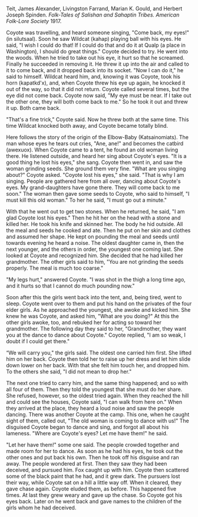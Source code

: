 Teit, James Alexander, Livingston Farrand, Marian K. Gould, and Herbert Joseph Spinden. *Folk-Tales of Salishan and Sahaptin Tribes. American Folk-Lore Society* 1917. 

Coyote was travelling, and heard someone singing, "Come back, my eyes!" (in silutsaal). Soon he saw Wildcat (kahap) playing ball with his eyes. He said, "I wish I could do that! If I could do that and do it at Qualp (a place in Washington), I should do great things." Coyote decided to try. He went into the woods. When he tried to take out his eye, it hurt so that he screamed. Finally he succeeded in removing it. He threw it up into the air and called to it to come back, and it dropped back into its socket. "Now I can do it," he said to himself. Wildcat heard him, and, knowing it was Coyote, took his horn (kapatkd'x), and, when Coyote threw his eye up again, he knocked it out of the way, so that it did not return. Coyote called several times, but the eye did not come back. Coyote now said, "My eye must be near. If I take out the other one, they will both come back to me." So he took it out and threw it up. Both came back. 

"That's a fine trick," Coyote said. Now he threw both at the same time. This time Wildcat knocked both away, and Coyote became totally blind. 

Here follows the story of the origin of the Elbow-Baby (Katsainomiats). The man whose eyes he tears out cries, "Ane, ane!" and becomes the catbird (awexuox). When Coyote came to a tent, he found an old woman living there. He listened outside, and heard her sing about Coyote's eyes. "It is a good thing he lost his eyes," she sang. Coyote then went in, and saw the woman grinding seeds. She ground them very fine. "What are you singing about?" Coyote asked. "Coyote lost his eyes," she said. "That is why I am singing. People are gathered here from all over, dancing about Coyote's eyes. My grand-daughters have gone there. They will come back to me soon." The woman then gave some seeds to Coyote, who said to himself, "I must kill this old woman." To her he said, "I must go out a minute." 

With that he went out to get two stones. When he returned, he said, "I am glad Coyote lost his eyes." Then he hit her on the head with a stone and killed her. He took his knife and skinned her. The body he hid outside. All the meal and seeds he cooked and ate. Then he put on her skin and clothes and assumed her shape. He kept on pounding the meal and seeds until towards evening he heard a noise. The oldest daughter came in, then the next younger, and the others in order, the youngest one coming last. She looked at Coyote and recognized him. She decided that he had killed her grandmother. The other girls said to him, "You are not grinding the seeds properly. The meal is much too coarse."

"My legs hurt," answered Coyote. "I was shot in the thigh a long time ago, and it hurts so that I cannot do much pounding now." 

Soon after this the girls went back into the tent, and, being tired, went to sleep. Coyote went over to them and put his hand on the privates of the four elder girls. As he approached the youngest, she awoke and kicked him. She knew he was Coyote, and asked him, "What are you doing?" At this the other girls awoke, too, and rebuked her for acting so toward her grandmother. The following day they said to her, "Grandmother, they want you at the dance to dance about Coyote." Coyote replied, "I am so weak, I doubt if I could get there." 

“We will carry you," the girls said. The oldest one carried him first. She lifted him on her back. Coyote then told her to raise up her dress and let him slide down lower on her back. With that she felt him touch her, and dropped him. To the others she said, "I did not mean to drop her." 

The next one tried to carry him, and the same thing happened; and so with all four of them. Then they told the youngest that she must do her share. She refused, however, so the oldest tried again. When they reached the hill and could see the houses, Coyote said, "I can walk from here on." When they arrived at the place, they heard a loud noise and saw the people dancing. There was another Coyote at the camp. This one, when he caught sight of them, called out, "The old woman is coming to dance with us!" The disguised Coyote began to dance and sing, and forgot all about his lameness. "Where are Coyote's eyes? Let me have them!" he said. 

"Let her have them!" some one said. The people crowded together and made room for her to dance. As soon as he had his eyes, he took out the other ones and put back his own. Then he took off his disguise and ran away. The people wondered at first. Then they saw they had been deceived, and pursued him. Fox caught up with him. Coyote then scattered some of the black paint that he had, and it grew dark. The pursuers lost their way, while Coyote sat on a hill a little way off. When it cleared, they gave chase again. Coyote eluded them, as before. This happened five times. At last they grew weary and gave up the chase. So Coyote got his eyes back. Later on he went back and gave names to the children of the girls whom he had deceived.

